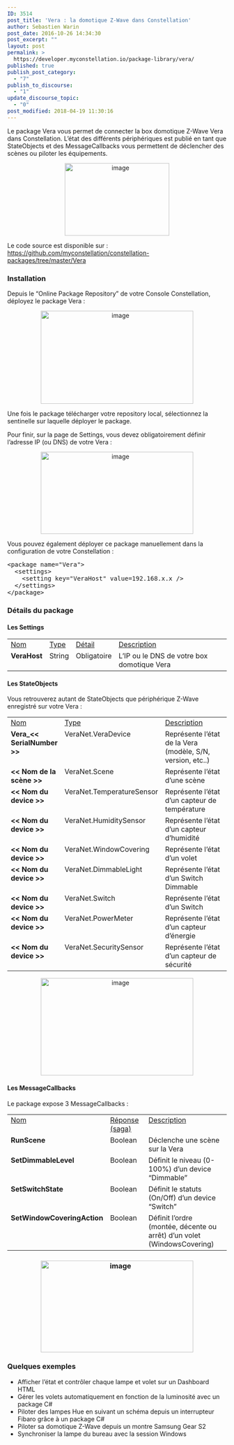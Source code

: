 ```yaml
---
ID: 3514
post_title: 'Vera : la domotique Z-Wave dans Constellation'
author: Sebastien Warin
post_date: 2016-10-26 14:34:30
post_excerpt: ""
layout: post
permalink: >
  https://developer.myconstellation.io/package-library/vera/
published: true
publish_post_category:
  - "7"
publish_to_discourse:
  - "1"
update_discourse_topic:
  - "0"
post_modified: 2018-04-19 11:30:16
---
```

Le package Vera vous permet de connecter la box domotique Z-Wave Vera dans Constellation. L’état des différents périphériques est publié en tant que StateObjects et des MessageCallbacks vous permettent de déclencher des scènes ou piloter les équipements.

<p align="center"><img style="background-image: none; padding-top: 0px; padding-left: 0px; display: inline; padding-right: 0px; border-width: 0px;" title="image" src="https://developer.myconstellation.io/wp-content/uploads/2016/10/image-134.png" alt="image" width="240" height="166" border="0" /></p>

Le code source est disponible sur : <a href="https://github.com/myconstellation/constellation-packages/tree/master/Vera">https://github.com/myconstellation/constellation-packages/tree/master/Vera</a>

<h3>Installation</h3>

Depuis le “Online Package Repository” de votre Console Constellation, déployez le package Vera :

<p align="center"><a href="https://developer.myconstellation.io/wp-content/uploads/2016/10/image-135.png"><img style="background-image: none; padding-top: 0px; padding-left: 0px; display: inline; padding-right: 0px; border-width: 0px;" title="image" src="https://developer.myconstellation.io/wp-content/uploads/2016/10/image_thumb-124.png" alt="image" width="350" height="213" border="0" /></a></p>

Une fois le package télécharger votre repository local, sélectionnez la sentinelle sur laquelle déployer le package.

Pour finir, sur la page de Settings, vous devez obligatoirement définir l’adresse IP (ou DNS) de votre Vera :

<p align="center"><a href="https://developer.myconstellation.io/wp-content/uploads/2016/10/image-136.png"><img style="background-image: none; padding-top: 0px; padding-left: 0px; display: inline; padding-right: 0px; border-width: 0px;" title="image" src="https://developer.myconstellation.io/wp-content/uploads/2016/10/image_thumb-125.png" alt="image" width="350" height="188" border="0" /></a></p>

<p align="left">Vous pouvez également déployer ce package manuellement dans la configuration de votre Constellation :</p>

<pre class="lang:html5 decode:true">&lt;package name="Vera"&gt;
  &lt;settings&gt;
    &lt;setting key="VeraHost" value=192.168.x.x /&gt;
  &lt;/settings&gt;
&lt;/package&gt;</pre>

<h3>Détails du package</h3>

<h4>Les Settings</h4>

<table border="0" width="100%" cellspacing="0" cellpadding="2">
<tbody>
<tr>
<td valign="top" width="10"><u>Nom</u></td>
<td valign="top" width="10"><u>Type</u></td>
<td valign="top" width="10"><u>Détail</u></td>
<td valign="top" width="478"><u>Description</u></td>
</tr>
<tr>
<td valign="top" width="10"><strong>VeraHost</strong></td>
<td valign="top" width="10">String</td>
<td valign="top" width="10">Obligatoire</td>
<td valign="top" width="478">L’IP ou le DNS de votre box domotique Vera</td>
</tr>
</tbody>
</table>

<h4>Les StateObjects</h4>

Vous retrouverez autant de StateObjects que périphérique Z-Wave enregistré sur votre Vera :

<table border="0" width="100%" cellspacing="0" cellpadding="2">
<tbody>
<tr>
<td valign="top" width="10"><u>Nom</u></td>
<td valign="top" width="10"><u>Type</u></td>
<td valign="top" width="446"><u>Description</u></td>
</tr>
<tr>
<td valign="top" width="10"><strong>Vera_&lt;&lt; SerialNumber &gt;&gt;</strong></td>
<td valign="top" width="10">VeraNet.VeraDevice</td>
<td valign="top" width="446">Représente l’état de la Vera (modèle, S/N, version, etc..)</td>
</tr>
<tr>
<td valign="top" width="10"><strong>&lt;&lt; Nom de la scène &gt;&gt;</strong></td>
<td valign="top" width="10">VeraNet.Scene</td>
<td valign="top" width="446">Représente l’état d’une scène</td>
</tr>
<tr>
<td valign="top" width="10"><strong>&lt;&lt; Nom du device &gt;&gt;</strong></td>
<td valign="top" width="10">VeraNet.TemperatureSensor</td>
<td valign="top" width="446">Représente l’état d’un capteur de température</td>
</tr>
<tr>
<td valign="top" width="10"><strong>&lt;&lt; Nom du device &gt;&gt;</strong></td>
<td valign="top" width="10">VeraNet.HumiditySensor</td>
<td valign="top" width="446">Représente l’état d’un capteur d’humidité</td>
</tr>
<tr>
<td valign="top" width="10"><strong>&lt;&lt; Nom du device &gt;&gt;</strong></td>
<td valign="top" width="10">VeraNet.WindowCovering</td>
<td valign="top" width="446">Représente l’état d’un volet</td>
</tr>
<tr>
<td valign="top" width="10"><strong>&lt;&lt; Nom du device &gt;&gt;</strong></td>
<td valign="top" width="10">VeraNet.DimmableLight</td>
<td valign="top" width="446">Représente l’état d’un Switch Dimmable</td>
</tr>
<tr>
<td valign="top" width="10"><strong>&lt;&lt; Nom du device &gt;&gt;</strong></td>
<td valign="top" width="10">VeraNet.Switch</td>
<td valign="top" width="446">Représente l’état d’un Switch</td>
</tr>
<tr>
<td valign="top" width="10"><strong>&lt;&lt; Nom du device &gt;&gt;</strong></td>
<td valign="top" width="10">VeraNet.PowerMeter</td>
<td valign="top" width="446">Représente l’état d’un capteur d’énergie</td>
</tr>
<tr>
<td valign="top" width="10"><strong>&lt;&lt; Nom du device &gt;&gt;</strong></td>
<td valign="top" width="10">VeraNet.SecuritySensor</td>
<td valign="top" width="446">Représente l’état d’un capteur de sécurité</td>
</tr>
</tbody>
</table>

<p align="center"><a href="https://developer.myconstellation.io/wp-content/uploads/2016/10/image-137.png"><img style="background-image: none; padding-top: 0px; padding-left: 0px; display: inline; padding-right: 0px; border-width: 0px;" title="image" src="https://developer.myconstellation.io/wp-content/uploads/2016/10/image_thumb-126.png" alt="image" width="350" height="223" border="0" /></a></p>

<h4 align="left">Les MessageCallbacks</h4>

Le package expose 3 MessageCallbacks :

<table border="0" width="100%" cellspacing="0" cellpadding="2">
<tbody>
<tr>
<td valign="top" width="10"><u>Nom</u></td>
<td valign="top" width="141"><u>Réponse (saga)</u></td>
<td valign="top" width="407"><u>Description</u></td>
</tr>
<tr>
<td valign="top" width="10"><strong>RunScene</strong></td>
<td valign="top" width="141">Boolean</td>
<td valign="top" width="407">Déclenche une scène sur la Vera</td>
</tr>
<tr>
<td valign="top" width="10"><strong>SetDimmableLevel</strong></td>
<td valign="top" width="141">Boolean</td>
<td valign="top" width="407">Définit le niveau (0-100%) d’un device “Dimmable”</td>
</tr>
<tr>
<td valign="top" width="10"><strong>SetSwitchState</strong></td>
<td valign="top" width="141">Boolean</td>
<td valign="top" width="407">Définit le statuts (On/Off) d’un device “Switch”</td>
</tr>
<tr>
<td valign="top" width="10"><strong>SetWindowCoveringAction</strong> <i></i></td>
<td valign="top" width="141">Boolean</td>
<td valign="top" width="407">Définit l’ordre (montée, décente ou arrêt) d’un volet (WindowsCovering)</td>
</tr>
</tbody>
</table>

<h3 align="center"><a href="https://developer.myconstellation.io/wp-content/uploads/2016/10/image-138.png"><img style="background-image: none; padding-top: 0px; padding-left: 0px; display: inline; padding-right: 0px; border-width: 0px;" title="image" src="https://developer.myconstellation.io/wp-content/uploads/2016/10/image_thumb-127.png" alt="image" width="350" height="210" border="0" /></a></h3>

<h3 align="left">Quelques exemples</h3>

<ul>
    <li>Afficher l’état et contrôler chaque lampe et volet sur un Dashboard HTML</li>
    <li>Gérer les volets automatiquement en fonction de la luminosité avec un package C#</li>
    <li>Piloter des lampes Hue en suivant un schéma depuis un interrupteur Fibaro grâce à un package C#</li>
    <li>Piloter sa domotique Z-Wave depuis un montre Samsung Gear S2</li>
    <li>Synchroniser la lampe du bureau avec la session Windows</li>
</ul>